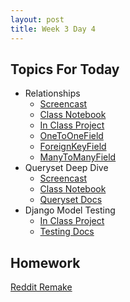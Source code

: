```yaml
---
layout: post
title: Week 3 Day 4
---
```


## Topics For Today
* Relationships
  * [Screencast](https://www.youtube.com/watch?v=uDWluN3gUww)
  * [Class Notebook](https://github.com/tiy-lv-python-2015-10/class-notes/blob/master/week3/02%20-%20Django%20Model%20Relationships.ipynb)
  * [In Class Project](https://github.com/tiy-lv-python-2015-10/chirper/tree/Week3Day4)
  * [OneToOneField](https://docs.djangoproject.com/en/1.8/topics/db/examples/one_to_one/)
  * [ForeignKeyField](https://docs.djangoproject.com/en/1.8/topics/db/examples/many_to_one/)
  * [ManyToManyField](https://docs.djangoproject.com/en/1.8/topics/db/examples/many_to_many/)
* Queryset Deep Dive
  * [Screencast](https://www.youtube.com/watch?v=O1BmUB0fbTQ)
  * [Class Notebook](https://github.com/tiy-lv-python-2015-10/class-notes/blob/master/week3/03%20-%20QuerySets.ipynb)
  * [Queryset Docs](https://docs.djangoproject.com/en/1.8/ref/models/querysets/)
* Django Model Testing
  * [In Class Project](https://github.com/tiy-lv-python-2015-10/chirper/blob/Week3Day4/chirper/chirp/tests.py)
  * [Testing Docs](https://docs.djangoproject.com/en/1.8/topics/testing/)

## Homework
[Reddit Remake](https://github.com/tiy-lv-python-2015-10/reddit-remake)
